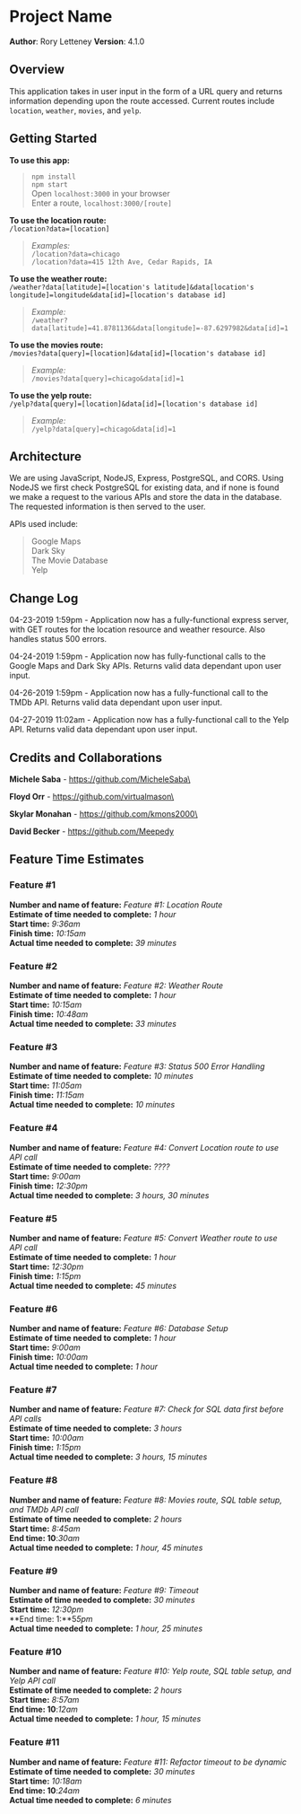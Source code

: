 # Project Name

**Author**: Rory Letteney
**Version**: 4.1.0

## Overview
This application takes in user input in the form of a URL query and returns information depending upon the route accessed. Current routes include `location`, `weather`, `movies`, and `yelp`.

## Getting Started
**To use this app:**
> `npm install`\
> `npm start`\
> Open `localhost:3000` in your browser\
> Enter a route, `localhost:3000/[route]`

**To use the location route:**\
`/location?data=[location]`

> *Examples:*\
> `/location?data=chicago`\
> `/location?data=415 12th Ave, Cedar Rapids, IA`

**To use the weather route:**\
`/weather?data[latitude]=[location's latitude]&data[location's longitude]=longitude&data[id]=[location's database id]`

> *Example:*\
> `/weather?data[latitude]=41.8781136&data[longitude]=-87.6297982&data[id]=1`

**To use the movies route:**\
`/movies?data[query]=[location]&data[id]=[location's database id]`

> *Example:*\
> `/movies?data[query]=chicago&data[id]=1`

**To use the yelp route:**\
`/yelp?data[query]=[location]&data[id]=[location's database id]`

> *Example:*\
> `/yelp?data[query]=chicago&data[id]=1`

## Architecture
We are using JavaScript, NodeJS, Express, PostgreSQL, and CORS. Using NodeJS we first check PostgreSQL for existing data, and if none is found we make a request to the various APIs and store the data in the database. The requested information is then served to the user.

APIs used include:
> Google Maps\
> Dark Sky\
> The Movie Database\
> Yelp

## Change Log
04-23-2019 1:59pm - Application now has a fully-functional express server, with GET routes for the location resource and weather resource. Also handles status 500 errors.

04-24-2019 1:59pm - Application now has fully-functional calls to the Google Maps and Dark Sky APIs. Returns valid data dependant upon user input.

04-26-2019 1:59pm - Application now has a fully-functional call to the TMDb API. Returns valid data dependant upon user input.

04-27-2019 11:02am - Application now has a fully-functional call to the Yelp API. Returns valid data dependant upon user input.

## Credits and Collaborations
**Michele Saba** - https://github.com/MicheleSaba\

**Floyd Orr** - https://github.com/virtualmason\

**Skylar Monahan** - https://github.com/kmons2000\

**David Becker** - https://github.com/Meepedy

## Feature Time Estimates

### Feature #1
**Number and name of feature:** *Feature #1: Location Route*\
**Estimate of time needed to complete:** *1 hour*\
**Start time:** *9:36am*\
**Finish time:** *10:15am*\
**Actual time needed to complete:** *39 minutes*

### Feature #2
**Number and name of feature:** *Feature #2: Weather Route*\
**Estimate of time needed to complete:** *1 hour*\
**Start time:** *10:15am*\
**Finish time:** *10:48am*\
**Actual time needed to complete:** *33 minutes*

### Feature #3
**Number and name of feature:** *Feature #3: Status 500 Error Handling*\
**Estimate of time needed to complete:** *10 minutes*\
**Start time:** *11:05am*\
**Finish time:** *11:15am*\
**Actual time needed to complete:** *10 minutes*

### Feature #4
**Number and name of feature:** *Feature #4: Convert Location route to use API call*\
**Estimate of time needed to complete:** *????*\
**Start time:** *9:00am*\
**Finish time:** *12:30pm*\
**Actual time needed to complete:** *3 hours, 30 minutes*

### Feature #5
**Number and name of feature:** *Feature #5: Convert Weather route to use API call*\
**Estimate of time needed to complete:** *1 hour*\
**Start time:** *12:30pm*\
**Finish time:** *1:15pm*\
**Actual time needed to complete:** *45 minutes*

### Feature #6
**Number and name of feature:** *Feature #6: Database Setup*\
**Estimate of time needed to complete:** *1 hour*\
**Start time:** *9:00am*\
**Finish time:** *10:00am*\
**Actual time needed to complete:** *1 hour*

### Feature #7
**Number and name of feature:** *Feature #7: Check for SQL data first before API calls*\
**Estimate of time needed to complete:** *3 hours*\
**Start time:** *10:00am*\
**Finish time:** *1:15pm*\
**Actual time needed to complete:** *3 hours, 15 minutes*

### Feature #8
**Number and name of feature:** *Feature #8: Movies route, SQL table setup, and TMDb API call*\
**Estimate of time needed to complete:** *2 hours*\
**Start time:** *8:45am*\
**End time: 10**:*30am*\
**Actual time needed to complete:** *1 hour, 45 minutes*

### Feature #9
**Number and name of feature:** *Feature #9: Timeout*\
**Estimate of time needed to complete:** *30 minutes*\
**Start time:** *12:30pm*\
**End time: 1:**5*5pm*\
**Actual time needed to complete:** *1 hour, 25 minutes*

### Feature #10
**Number and name of feature:** *Feature #10: Yelp route, SQL table setup, and Yelp API call*\
**Estimate of time needed to complete:** *2 hours*\
**Start time:** *8:57am*\
**End time: 10**:*12am*\
**Actual time needed to complete:** *1 hour, 15 minutes*

### Feature #11
**Number and name of feature:** *Feature #11: Refactor timeout to be dynamic*\
**Estimate of time needed to complete:** *30 minutes*\
**Start time:** *10:18am*\
**End time: 10**:*24am*\
**Actual time needed to complete:** *6 minutes*